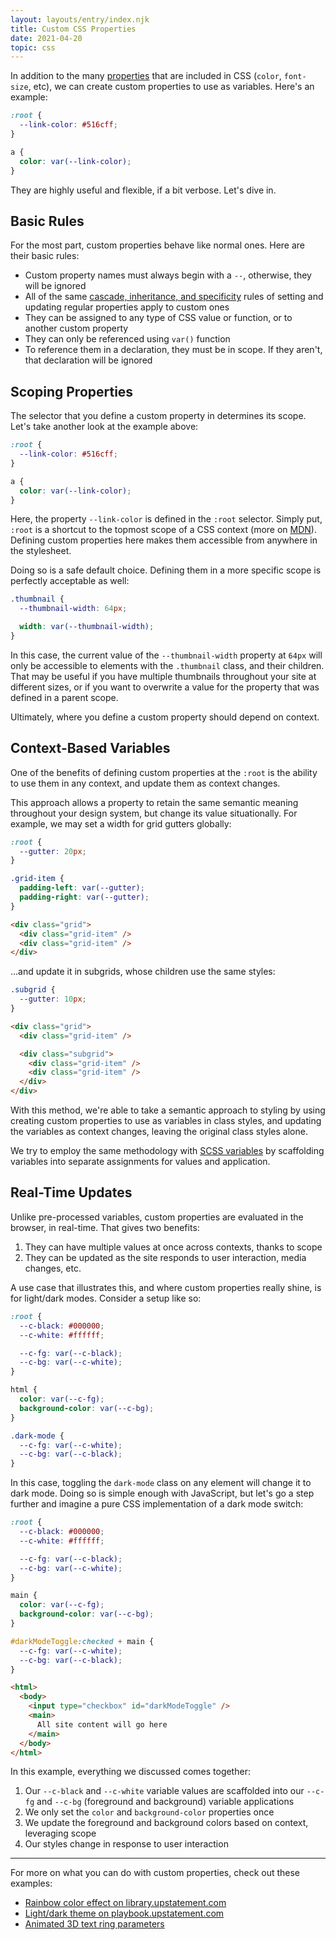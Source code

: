 ```yaml
---
layout: layouts/entry/index.njk
title: Custom CSS Properties
date: 2021-04-20
topic: css
---
```


In addition to the many [properties](/entries/what-is-css) that are included in CSS (`color`, `font-size`, etc), we can create custom properties to use as variables. Here's an example:

```css
:root {
  --link-color: #516cff;
}

a {
  color: var(--link-color);
}
```

They are highly useful and flexible, if a bit verbose. Let's dive in.

## Basic Rules

For the most part, custom properties behave like normal ones. Here are their basic rules:

- Custom property names must always begin with a `--`, otherwise, they will be ignored
- All of the same [cascade, inheritance, and specificity](/entries/cascade-inheritance-and-specificity) rules of setting and updating regular properties apply to custom ones
- They can be assigned to any type of CSS value or function, or to another custom property
- They can only be referenced using `var()` function
- To reference them in a declaration, they must be in scope. If they aren't, that declaration will be ignored

## Scoping Properties

The selector that you define a custom property in determines its scope. Let's take another look at the example above:

```css
:root {
  --link-color: #516cff;
}

a {
  color: var(--link-color);
}
```

Here, the property `--link-color` is defined in the `:root` selector. Simply put, `:root` is a shortcut to the topmost scope of a CSS context (more on [MDN](https://developer.mozilla.org/en-US/docs/Web/CSS/:root)). Defining custom properties here makes them accessible from anywhere in the stylesheet.

Doing so is a safe default choice. Defining them in a more specific scope is perfectly acceptable as well:

```css
.thumbnail {
  --thumbnail-width: 64px;

  width: var(--thumbnail-width);
}
```

In this case, the current value of the `--thumbnail-width` property at `64px` will only be accessible to elements with the `.thumbnail` class, and their children. That may be useful if you have multiple thumbnails throughout your site at different sizes, or if you want to overwrite a value for the property that was defined in a parent scope.

Ultimately, where you define a custom property should depend on context.

## Context-Based Variables

One of the benefits of defining custom properties at the `:root` is the ability to use them in any context, and update them as context changes.

This approach allows a property to retain the same semantic meaning throughout your design system, but change its value situationally. For example, we may set a width for grid gutters globally:

<div class="two-up-code">

```css
:root {
  --gutter: 20px;
}

.grid-item {
  padding-left: var(--gutter);
  padding-right: var(--gutter);
}
```

```html
<div class="grid">
  <div class="grid-item" />
  <div class="grid-item" />
</div>
```

</div>

...and update it in subgrids, whose children use the same styles:

<div class="two-up-code">

```css
.subgrid {
  --gutter: 10px;
}
```

```html
<div class="grid">
  <div class="grid-item" />

  <div class="subgrid">
    <div class="grid-item" />
    <div class="grid-item" />
  </div>
</div>
```

</div>

With this method, we're able to take a semantic approach to styling by using creating custom properties to use as variables in class styles, and updating the variables as context changes, leaving the original class styles alone.

We try to employ the same methodology with [SCSS variables](/entries/scss-variables/#variable-composition) by scaffolding variables into separate assignments for values and application.

## Real-Time Updates

Unlike pre-processed variables, custom properties are evaluated in the browser, in real-time. That gives two benefits:

1. They can have multiple values at once across contexts, thanks to scope
1. They can be updated as the site responds to user interaction, media changes, etc.

A use case that illustrates this, and where custom properties really shine, is for light/dark modes. Consider a setup like so:

```css
:root {
  --c-black: #000000;
  --c-white: #ffffff;

  --c-fg: var(--c-black);
  --c-bg: var(--c-white);
}

html {
  color: var(--c-fg);
  background-color: var(--c-bg);
}

.dark-mode {
  --c-fg: var(--c-white);
  --c-bg: var(--c-black);
}
```

In this case, toggling the `dark-mode` class on any element will change it to dark mode. Doing so is simple enough with JavaScript, but let's go a step further and imagine a pure CSS implementation of a dark mode switch:

<div class="two-up-code">

```css
:root {
  --c-black: #000000;
  --c-white: #ffffff;

  --c-fg: var(--c-black);
  --c-bg: var(--c-white);
}

main {
  color: var(--c-fg);
  background-color: var(--c-bg);
}

#darkModeToggle:checked + main {
  --c-fg: var(--c-white);
  --c-bg: var(--c-black);
}
```

```html
<html>
  <body>
    <input type="checkbox" id="darkModeToggle" />
    <main>
      All site content will go here
    </main>
  </body>
</html>
```

</div>

In this example, everything we discussed comes together:

1. Our `--c-black` and `--c-white` variable values are scaffolded into our `--c-fg` and `--c-bg` (foreground and background) variable applications
1. We only set the `color` and `background-color` properties once
1. We update the foreground and background colors based on context, leveraging scope
1. Our styles change in response to user interaction

---

For more on what you can do with custom properties, check out these examples:

- [Rainbow color effect on library.upstatement.com](https://github.com/Upstatement/ups-public-library/blob/main/src/assets/scripts/Spectrum.js#L33)
- [Light/dark theme on playbook.upstatement.com](https://github.com/Upstatement/playbook/blob/860a2d21455c485ecf9029824c3f3d7c5e901bfc/src/assets/styles/base/_variables.scss#L45)
- [Animated 3D text ring parameters](https://github.com/Upstatement/experiment-japan-cloud-css/blob/1220b85b37a282694a28c8021b59a9dbee172857/src/styles.css#L19)
